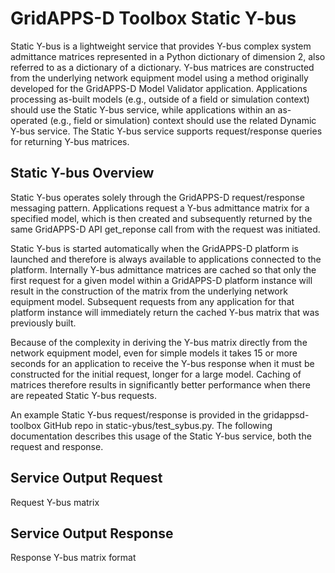 # GridAPPS-D Toolbox Static Y-bus

Static Y-bus is a lightweight service that provides Y-bus complex system admittance matrices represented in a Python dictionary of dimension 2, also referred to as a dictionary of a dictionary. Y-bus matrices are constructed from the underlying network equipment model using a method originally developed for the GridAPPS-D Model Validator application. Applications processing as-built models (e.g., outside of a field or simulation context) should use the Static Y-bus service, while applications within an as-operated (e.g., field or simulation) context should use the related Dynamic Y-bus service. The Static Y-bus service supports request/response queries for returning Y-bus matrices.

## Static Y-bus Overview

Static Y-bus operates solely through the GridAPPS-D request/response messaging pattern. Applications request a Y-bus admittance matrix for a specified model, which is then created and subsequently returned by the same GridAPPS-D API get_reponse call from with the request was initiated.

Static Y-bus is started automatically when the GridAPPS-D platform is launched and therefore is always available to applications connected to the platform. Internally Y-bus admittance matrices are cached so that only the first request for a given model within a GridAPPS-D platform instance will result in the construction of the matrix from the underlying network equipment model. Subsequent requests from any application for that platform instance will immediately return the cached Y-bus matrix that was previously built.

Because of the complexity in deriving the Y-bus matrix directly from the network equipment model, even for simple models it takes 15 or more seconds for an application to receive the Y-bus response when it must be constructed for the initial request, longer for a large model. Caching of matrices therefore results in significantly better performance when there are repeated Static Y-bus requests.

An example Static Y-bus request/response is provided in the gridappsd-toolbox GitHub repo in static-ybus/test_sybus.py. The following documentation describes this usage of the Static Y-bus service, both the request and response.

## Service Output Request

Request Y-bus matrix

## Service Output Response

Response Y-bus matrix format

